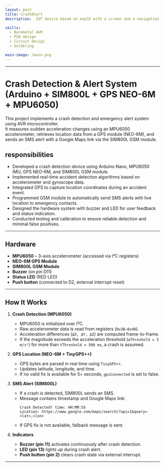 ```yaml
---
layout: post
title: CrashAlert
description:  IOT device based on esp32 with a screen and a navigation switch. This is intended to be used with a modified marauder firmware. This device also has an SD card slot for starage and connections for a GPS module. The device's small size is perfect to run potable marauder firmware. 

skills: 
  - Baremetal AVR
  - PCB design
  - Circuit design
  - Soldering

main-image: /main.png
---
```




---
#  Crash Detection & Alert System (Arduino + SIM800L + GPS NEO-6M + MPU6050)

This project implements a crash detection and emergency alert system using AVR microcontroller.  
It measures sudden acceleration changes using an MPU6050 accelerometer, retrieves location data from a GPS module (NEO-6M), and sends an SMS alert with a Google Maps link via the SIM800L GSM module.

## responsibilities
- Developed a crash detection device using Arduino Nano, MPU6050 IMU, GPS NEO-6M, and SIM800L GSM module.
- Implemented real-time accident detection algorithms based on accelerometer and gyroscope data.
- Integrated GPS to capture location coordinates during an accident event.
- Programmed GSM module to automatically send SMS alerts with live location to emergency contacts.
- Designed the hardware system with buzzer and LED for user feedback and status indication.
- Conducted testing and calibration to ensure reliable detection and minimal false positives.
---

##  Hardware 

- **MPU6050** – 3-axis accelerometer (accessed via I²C registers)
- **NEO-6M GPS Module**
- **SIM800L GSM Module**
- **Buzzer** (on pin D11)
- **Status LED** (RED LED)
- **Push button** (connected to D2, external interrupt reset)


---

##  How It Works

1. **Crash Detection (MPU6050)**  
   - MPU6050 is initialized over I²C.  
   - Raw accelerometer data is read from registers (`0x3B–0x40`).  
   - Acceleration differences (`ΔX, ΔY, ΔZ`) are computed frame-to-frame.  
   - If the magnitude exceeds the acceleration threshold (`aThreshold = 5 m/s²`) for more than `tThreshold = 500 ms`, a crash is assumed.

2. **GPS Location (NEO-6M + TinyGPS++)**  
   - GPS bytes are parsed in real time using `TinyGPS++`.  
   - Updates latitude, longitude, and time.  
   - If no valid fix is available for 5+ seconds, `gpsConnected` is set to false.

3. **SMS Alert (SIM800L)**  
   - If a crash is detected, SIM800L sends an SMS.  
   - Message contains timestamp and Google Maps link:  
     ```
     Crash Detected! time: HH:MM:SS 
     Location: https://www.google.com/maps/search/?api=1&query=<lat>,<lon>
     ```
   - If GPS fix is not available, fallback message is sent.

4. **Indicators**  
   - **Buzzer (pin 11)** activates continuously after crash detection.  
   - **LED (pin 13)** lights up during crash alert.  
   - **Push button (pin 2)** clears crash state via external interrupt.

---




